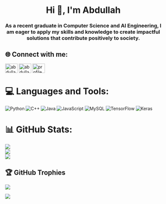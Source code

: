 <h1 align="center">Hi 👋, I'm Abdullah</h1>
<h3 align="center">As a recent graduate in Computer Science and AI Engineering, I am eager to apply my skills and knowledge to create impactful solutions that contribute positively to society.</h3>

## 🌐 Connect with me:
<a href="https://linkedin.com/in/abdullah-albunni-a53868238" target="blank"><img align="center" src="https://raw.githubusercontent.com/rahuldkjain/github-profile-readme-generator/master/src/images/icons/Social/linked-in-alt.svg" alt="abdullah-albunni-a53868238" height="30" width="40" /></a>
<a href="https://kaggle.com/abdullahalbunni" target="blank"><img align="center" src="https://raw.githubusercontent.com/rahuldkjain/github-profile-readme-generator/master/src/images/icons/Social/kaggle.svg" alt="abdullahalbunni" height="30" width="40" /></a>
<a href="https://facebook.com/profile.php?id=100012416855751" target="blank"><img align="center" src="https://raw.githubusercontent.com/rahuldkjain/github-profile-readme-generator/master/src/images/icons/Social/facebook.svg" alt="profile.php?id=100012416855751" height="30" width="40" /></a>

# 💻 Languages and Tools:
![Python](https://img.shields.io/badge/python-3670A0?style=for-the-badge&logo=python&logoColor=ffdd54) ![C++](https://img.shields.io/badge/c++-%2300599C.svg?style=for-the-badge&logo=c%2B%2B&logoColor=white) ![Java](https://img.shields.io/badge/java-%23ED8B00.svg?style=for-the-badge&logo=java&logoColor=white) ![JavaScript](https://img.shields.io/badge/javascript-%23323330.svg?style=for-the-badge&logo=javascript&logoColor=%23F7DF1E) ![MySQL](https://img.shields.io/badge/mysql-%2300f.svg?style=for-the-badge&logo=mysql&logoColor=white) ![TensorFlow](https://img.shields.io/badge/tensorflow-FF6F00?style=for-the-badge&logo=tensorflow&logoColor=white) ![Keras](https://img.shields.io/badge/keras-D00000?style=for-the-badge&logo=keras&logoColor=white)

# 📊 GitHub Stats:
![](https://github-readme-stats.vercel.app/api?username=Abdullah-Albunni&theme=nightowl&hide_border=false&include_all_commits=true&count_private=true&token=YOUR_PERSONAL_ACCESS_TOKEN)<br/>
![](https://github-readme-streak-stats.herokuapp.com/?user=Abdullah-Albunni&theme=nightowl&hide_border=false)<br/>
![](https://github-readme-stats.vercel.app/api/top-langs/?username=Abdullah-Albunni&theme=nightowl&hide_border=false&include_all_commits=true&count_private=true&layout=compact)


## 🏆 GitHub Trophies
![](https://github-profile-trophy.vercel.app/?username=Abdullah-Albunni&theme=radical&no-frame=false&no-bg=true&margin-w=4)

[![](https://visitcount.itsvg.in/api?id=Abdullah-Albunni&icon=0&color=0)](https://visitcount.itsvg.in)
